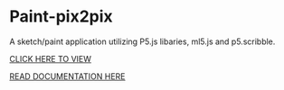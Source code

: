 # Paint-pix2pix

A sketch/paint application utilizing P5.js libaries, ml5.js and p5.scribble. 


<a href="https://tae7612.github.io/Paint-pix2pix/index.html"> CLICK HERE TO VIEW </a>

<a href="https://creativecoding6063b.wordpress.com/2020/11/04/tae8896-assignment-6-ml5/"> READ DOCUMENTATION HERE </a>
